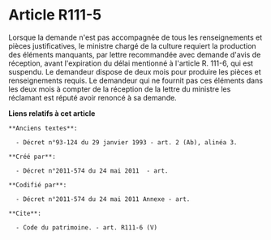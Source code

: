 # Article R111-5

Lorsque la demande n'est pas accompagnée de tous les renseignements et pièces justificatives, le ministre chargé de la
culture requiert la production des éléments manquants, par lettre recommandée avec demande d'avis de réception, avant
l'expiration du délai mentionné à l'article R. 111-6, qui est suspendu. Le demandeur dispose de deux mois pour produire les
pièces et renseignements requis. Le demandeur qui ne fournit pas ces éléments dans les deux mois à compter de la réception de
la lettre du ministre les réclamant est réputé avoir renoncé à sa demande.

**Liens relatifs à cet article**

	**Anciens textes**:

	  - Décret n°93-124 du 29 janvier 1993 - art. 2 (Ab), alinéa 3.

	**Créé par**:

	  - Décret n°2011-574 du 24 mai 2011  - art.

	**Codifié par**:

	  - Décret n°2011-574 du 24 mai 2011 Annexe - art.

	**Cite**:

	  - Code du patrimoine. - art. R111-6 (V)
